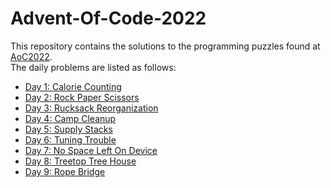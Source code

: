 # Advent-Of-Code-2022
This repository contains the solutions to the programming puzzles found at [AoC2022](https://adventofcode.com/2022).  
The daily problems are listed as follows:
* [Day 1: Calorie Counting](https://adventofcode.com/2022/day/1)
* [Day 2: Rock Paper Scissors](https://adventofcode.com/2022/day/2)
* [Day 3: Rucksack Reorganization](https://adventofcode.com/2022/day/3)
* [Day 4: Camp Cleanup](https://adventofcode.com/2022/day/4)
* [Day 5: Supply Stacks](https://adventofcode.com/2022/day/5)
* [Day 6: Tuning Trouble](https://adventofcode.com/2022/day/6)
* [Day 7: No Space Left On Device](https://adventofcode.com/2022/day/7)
* [Day 8: Treetop Tree House](https://adventofcode.com/2022/day/8)
* [Day 9: Rope Bridge](https://adventofcode.com/2022/day/9)